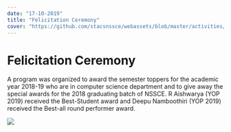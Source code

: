 ```yaml
---
date: "17-10-2019"
title: "Felicitation Ceremony"
cover: "https://github.com/stacsnssce/webassets/blob/master/activities/Page-3-Image-6.jpg?raw=true"
---
```

# Felicitation Ceremony

A program was organized to award the semester toppers for the academic year 2018-19 who are in computer science department and to give away the special awards for the 2018 graduating batch of NSSCE. R Aishwarya (YOP 2019) received the Best-Student award and Deepu Namboothiri (YOP 2019)  received the Best-all round performer award.

![](https://github.com/stacsnssce/webassets/blob/master/activities/Page-3-Image-6.jpg?raw=true)

